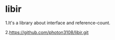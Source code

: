 libir
=====
1.It's a library about interface and reference-count.

2.https://github.com/photon3108/libir.git


